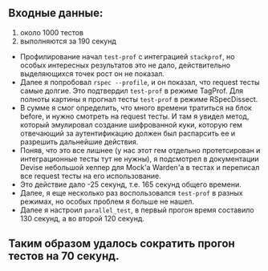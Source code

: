 ## Входные данные:
  1) около 1000 тестов
  2) выполняются за 190 секунд

* Профилирование начал `test-prof` с интеграцией `stackprof`, но особых интересных результатов это не дало, действительно выделяющихся точек рост он не показал.
* Далее я попробовал `rspec --profile`, и он показал, что request тесты самые долгие. Это подтвердил `test-prof` в режиме TagProf. Для полноты картины я прогнал тесты `test-prof` в режиме RSpecDissect.
* В сумме я смог определить, что много времени тратиться на блок before, и нужно смотреть на request тесты. И там я увидел метод, который эмулировал создание шифрованной куки, которую гем отвечающий за аутентификацию должен был распарсить ее и разрешить дальнейшие действия.
* Поняв, что это все лишнее (у нас этот гем отдельно протетсирован и интеграционные тесты тут не нужны), я подсмотрел в документации Devise небольшой хелпер для Mock'a Warden'a в тестах и переписал все request тесты на его использование.
* Это действие дало -25 секунд, т.е. 165 секунд общего времени.
* Далее, я еще несколько раз воспользовался `test-prof` в разных режимах, но особых проблем я больше не нашел.
* Далее я настроил `parallel_test`, в первый прогон время составило 130 секунд, а во второй 120 секунд.

## Таким образом удалось сократить прогон тестов на **70 секунд**.
